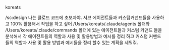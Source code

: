 koreats

/sc:design 나는 클로드 코드에 초보자야. 서브 에이전트들과 커스텀커맨드들을 사용하고 100% 활용해서  작업을 하고 싶어 /Users/koreats/.claude/agents 폴더와 /Users/koreats/.claude/commands 폴더에 있는 에이전트들과 커스텀 커맨드 들을 분석해서 각 에이전트들의 역할과 사용 및 활용방법과 예시를 정리 하고 커스텀 커맨드 들의 역할과 사용 및 활용 방법과 예시들을 정리 할수 있는 계획을 세워줘.
